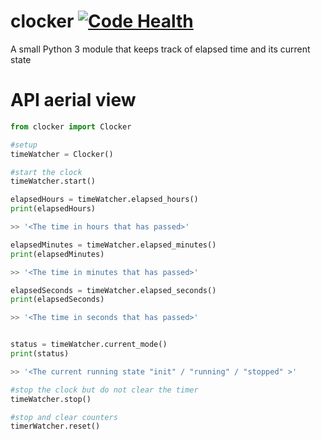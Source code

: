clocker [![Code Health](https://landscape.io/github/Fuchida/clocker/master/landscape.png)](https://landscape.io/github/Fuchida/clocker/master)
=======

A small Python 3 module that keeps track of elapsed time and its current state

API aerial view
=======

```Python
from clocker import Clocker

#setup
timeWatcher = Clocker()

#start the clock
timeWatcher.start()

elapsedHours = timeWatcher.elapsed_hours()
print(elapsedHours)

>> '<The time in hours that has passed>'

elapsedMinutes = timeWatcher.elapsed_minutes()
print(elapsedMinutes)

>> '<The time in minutes that has passed>'

elapsedSeconds = timeWatcher.elapsed_seconds()
print(elapsedSeconds)

>> '<The time in seconds that has passed>'


status = timeWatcher.current_mode()
print(status)

>> '<The current running state "init" / "running" / "stopped" >'

#stop the clock but do not clear the timer
timeWatcher.stop()

#stop and clear counters
timerWatcher.reset()

```
